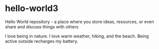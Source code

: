 # hello-world3
 Hello World repository - a place where you store ideas, resources, or even share and discuss things with others

I love being in nature. I love warm weather, hiking, and the beach. Being active outside recharges my battery.
